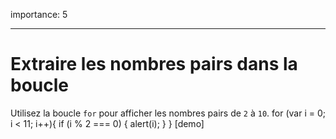 importance: 5

---

# Extraire les nombres pairs dans la boucle

Utilisez la boucle `for` pour afficher les nombres pairs de `2` à `10`.
for (var i = 0; i < 11; i++){
      if (i % 2 === 0) {
            alert(i);
      }
}
[demo]
